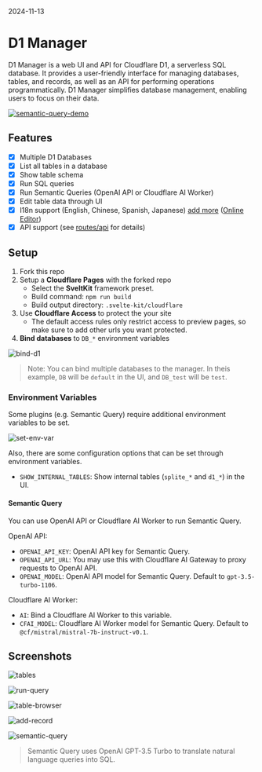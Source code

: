 2024-11-13
# D1 Manager

D1 Manager is a web UI and API for Cloudflare D1, a serverless SQL database. It provides a user-friendly interface for managing databases, tables, and records, as well as an API for performing operations programmatically. D1 Manager simplifies database management, enabling users to focus on their data.

[![semantic-query-demo](./images/semantic-query-demo.gif)](https://storage.jacoblin.cool/semantic-query-demo.mp4)

## Features

-   [x] Multiple D1 Databases
-   [x] List all tables in a database
-   [x] Show table schema
-   [x] Run SQL queries
-   [x] Run Semantic Queries (OpenAI API or Cloudflare AI Worker)
-   [x] Edit table data through UI
-   [x] I18n support (English, Chinese, Spanish, Japanese) [add more](./locales/) ([Online Editor](https://fink.inlang.com/github.com/JacobLinCool/d1-manager))
-   [x] API support (see [routes/api](./src/routes/api/) for details)

## Setup

1. Fork this repo
2. Setup a **Cloudflare Pages** with the forked repo
   - Select the **SveltKit** framework preset.
   - Build command: `npm run build`
   - Build output directory: `.svelte-kit/cloudflare`
4. Use **Cloudflare Access** to protect the your site
   - The default access rules only restrict access to preview pages, so make sure to add other urls you want protected.
6. **Bind databases** to `DB_*` environment variables

![bind-d1](./images/bind-d1.png)

> Note: You can bind multiple databases to the manager. In theis example, `DB` will be `default` in the UI, and `DB_test` will be `test`.

### Environment Variables

Some plugins (e.g. Semantic Query) require additional environment variables to be set.

![set-env-var](./images/set-env-var.png)

Also, there are some configuration options that can be set through environment variables.

- `SHOW_INTERNAL_TABLES`: Show internal tables (`splite_*` and `d1_*`) in the UI.

#### Semantic Query

You can use OpenAI API or Cloudflare AI Worker to run Semantic Query.

OpenAI API:

- `OPENAI_API_KEY`: OpenAI API key for Semantic Query.
- `OPENAI_API_URL`: You may use this with Cloudflare AI Gateway to proxy requests to OpenAI API.
- `OPENAI_MODEL`: OpenAI API model for Semantic Query. Default to `gpt-3.5-turbo-1106`.

Cloudflare AI Worker:

- `AI`: Bind a Cloudflare AI Worker to this variable.
- `CFAI_MODEL`: Cloudflare AI Worker model for Semantic Query. Default to `@cf/mistral/mistral-7b-instruct-v0.1`.

## Screenshots

![tables](./images/tables.png)

![run-query](./images/run-query.png)

![table-browser](./images/table-browser.png)

![add-record](./images/add-record.png)

![semantic-query](./images/semantic-query.png)

> Semantic Query uses OpenAI GPT-3.5 Turbo to translate natural language queries into SQL.
